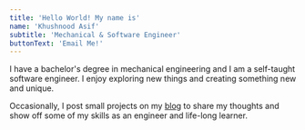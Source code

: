 ```yaml
---
title: 'Hello World! My name is'
name: 'Khushnood Asif'
subtitle: 'Mechanical & Software Engineer'
buttonText: 'Email Me!'
---
```


I have a bachelor's degree in mechanical engineering and I am a self-taught software engineer. I enjoy exploring new things and creating something new and unique.

Occasionally, I post small projects on my [blog](https://blog.khushnoodasif.com/) to share my thoughts and show off some of my skills as an engineer and life-long learner.
